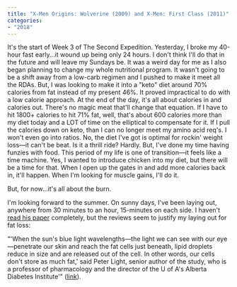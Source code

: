 ```yaml
---
title: "X-Men Origins: Wolverine (2009) and X-Men: First Class (2011)"
categories:
- "2018"
---
```



It's the start of Week 3 of The Second Expedition.  Yesterday, I broke my 40-hour fast early...it wound up being only 24 hours.  I don't think I'll do that in the future and will leave my Sundays be.  It was a weird day for me as I also began planning to change my whole nutritional program.  It wasn't going to be a shift away from a low-carb regimen and I pushed to make it meet all the RDAs.  But, I was looking to make it into a "keto" diet around 70% calories from fat instead of my present 46%.  It proved impractical to do with a low calorie approach.  At the end of the day, it's all about calories in and calories out.  There's no magic meat that'll change that equation.  If I have to hit 1800+ calories to hit 71% fat, well, that's about 600 calories more than my diet today and a LOT of time on the elliptical to compensate for it.  If I pull the calories down on keto, than I can no longer meet my amino acid req's.  I won't even go into ratios.  No, the diet I've got is optimal for rockin' weight loss—it can't be beat.  Is it a thrill ride?  Hardly.  But, I've done my time having funzies with food.  This period of my life is one of transition—it feels like a time machine. Yes, I wanted to introduce chicken into my diet, but there will be a time for that.  When I open up the gates in and add more calories back in, it'll happen.  When I'm looking for muscle gains, I'll do it.

But, for now...it's all about the burn.

I'm looking forward to the summer.  On sunny days, I've been laying out, anywhere from 30 minutes to an hour, 15-minutes on each side.  I haven't [read his paper](https://www.nature.com/articles/s41598-017-16689-4) completely, but the reviews seem to justify my laying out for fat loss:

"'When the sun's blue light wavelengths—the light we can see with our eye—penetrate our skin and reach the fat cells just beneath, lipid droplets reduce in size and are released out of the cell. In other words, our cells don't store as much fat,' said Peter Light, senior author of the study, who is a professor of pharmacology and the director of the U of A's Alberta Diabetes Institute'" ([link](https://www.folio.ca/reduced-sunlight-may-contribute-to-winter-weight-gain/)).